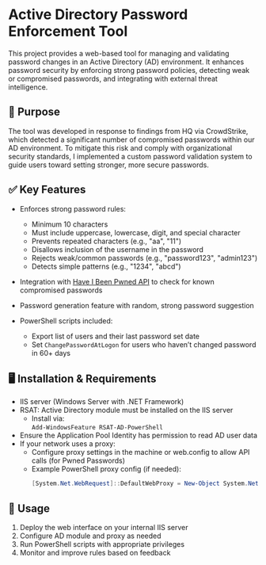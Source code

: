 # Active Directory Password Enforcement Tool

This project provides a web-based tool for managing and validating password changes in an Active Directory (AD) environment. It enhances password security by enforcing strong password policies, detecting weak or compromised passwords, and integrating with external threat intelligence.

## 🔐 Purpose

The tool was developed in response to findings from HQ via CrowdStrike, which detected a significant number of compromised passwords within our AD environment. To mitigate this risk and comply with organizational security standards, I implemented a custom password validation system to guide users toward setting stronger, more secure passwords.

## ✅ Key Features

- Enforces strong password rules:
  - Minimum 10 characters
  - Must include uppercase, lowercase, digit, and special character
  - Prevents repeated characters (e.g., "aa", "11")
  - Disallows inclusion of the username in the password
  - Rejects weak/common passwords (e.g., "password123", "admin123")
  - Detects simple patterns (e.g., "1234", "abcd")

- Integration with [Have I Been Pwned API](https://haveibeenpwned.com/API/v3#PwnedPasswords) to check for known compromised passwords

- Password generation feature with random, strong password suggestion

- PowerShell scripts included:
  - Export list of users and their last password set date
  - Set `ChangePasswordAtLogon` for users who haven’t changed password in 60+ days

## 🖥️ Installation & Requirements

- IIS server (Windows Server with .NET Framework)
- RSAT: Active Directory module must be installed on the IIS server
  - Install via:  
    `Add-WindowsFeature RSAT-AD-PowerShell`
- Ensure the Application Pool Identity has permission to read AD user data
- If your network uses a proxy:
  - Configure proxy settings in the machine or web.config to allow API calls (for Pwned Passwords)
  - Example PowerShell proxy config (if needed):
    ```powershell
    [System.Net.WebRequest]::DefaultWebProxy = New-Object System.Net.WebProxy('http://yourproxy:port')
    ```

## 🚀 Usage

1. Deploy the web interface on your internal IIS server
2. Configure AD module and proxy as needed
3. Run PowerShell scripts with appropriate privileges
4. Monitor and improve rules based on feedback

